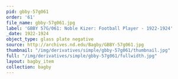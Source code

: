 ```yaml
---
pid: gbby-57g061
order: '61'
file_name: gbby-57g061.jpg
label: 'GBBY 57G/061: Noble Kizer: Football Player - 1922-1924'
_date: 1922-1924
object_type: glass plate negative
source: http://archives.nd.edu/Bagby/GBBY-57g061.jpg
thumbnail: "/img/derivatives/simple/gbby-57g061/thumbnail.jpg"
full: "/img/derivatives/simple/gbby-57g061/fullwidth.jpg"
layout: bagby_item
collection: bagby
---
```

